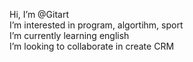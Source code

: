 Hi, I’m @Gitart  
I’m interested in program, algortihm, sport   
I’m currently learning english   
I’m looking to collaborate in create CRM   

<!---
Gitart/Gitart is a ✨ special ✨ repository because its `README.md` (this file) appears on your GitHub profile.
You can click the Preview link to take a look at your changes.
--->
